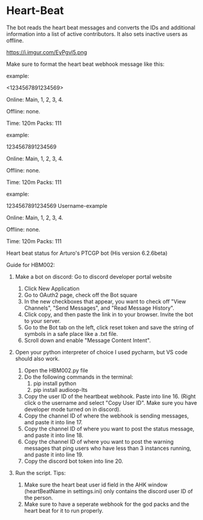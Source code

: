 # Heart-Beat

The bot reads the heart beat messages and converts the IDs and additional information into a list of active contributors. It also sets inactive users as offline.

https://i.imgur.com/EyPgvl5.png


Make sure to format the heart beat webhook message like this:



example:

<1234567891234569>

Online: Main, 1, 2, 3, 4.

Offline: none.

Time: 120m Packs: 111




example:

1234567891234569 

Online: Main, 1, 2, 3, 4.

Offline: none.

Time: 120m Packs: 111




example:

1234567891234569 Username-example

Online: Main, 1, 2, 3, 4.

Offline: none.

Time: 120m Packs: 111

Heart beat status for Arturo's PTCGP bot (His version 6.2.6beta)



Guide for HBM002:

1. Make a bot on discord:
  Go to discord developer portal website
    1. Click New Application
    2. Go to OAuth2 page, check off the Bot square
    3. In the new checkboxes that appear, you want to check off "View Channels", "Send Messages", and "Read Message History".
    4. Click copy, and then paste the link in to your browser. Invite the bot to your server.
    5. Go to the Bot tab on the left, click reset token and save the string of symbols in a safe place like a .txt file.
    6. Scroll down and enable "Message Content Intent".

2. Open your python interpreter of choice
   I used pycharm, but VS code should also work.
    1. Open the HBM002.py file
    2. Do the following commands in the terminal:
       1. pip install python
       2. pip install audioop-lts
    3. Copy the user ID of the heartbeat webhook. Paste into line 16. (Right click o the username and select "Copy User ID". Make sure you have developer mode turned on in discord).
    4. Copy the channel ID of where the webhook is sending messages, and paste it into line 17.
    5. Copy the channel ID of where you want to post the status message, and paste it into line 18.
    6. Copy the channel ID of where you want to post the warning messages that ping users who have less than 3 instances running, and paste it into line 19.
    7. Copy the discord bot token into line 20.

4. Run the script.
   Tips:
    1. Make sure the heart beat user id field in the AHK window (heartBeatName in settings.ini) only contains the discord user ID of the person.
    2. Make sure to have a seperate webhook for the god packs and the heart beat for it to run properly.





